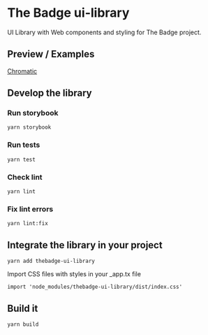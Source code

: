 # The Badge ui-library

UI Library with Web components and styling for The Badge project.

## Preview / Examples

[Chromatic](https://main--638b62c10e52ebb22bd55c21.chromatic.com/?path=/docs/)

## Develop the library

### Run storybook

```
yarn storybook
```

### Run tests

```
yarn test
```

### Check lint

```
yarn lint
```

### Fix lint errors

```
yarn lint:fix
```

## Integrate the library in your project

```
yarn add thebadge-ui-library
```

Import CSS files with styles in your \_app.tx file

```
import 'node_modules/thebadge-ui-library/dist/index.css'
```

## Build it

```
yarn build
```
